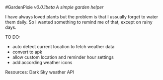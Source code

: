 #GardenPixie
*v0.0.1beta*
*A simple garden helper*

I have always loved plants but the problem is that I ussually forget to water them daily. So I wanted something to remind me of that, except on rainy days.

TO DO:

- auto detect current location to fetch weather data
- convert to apk
- allow custom location and reminder hour settings
- add according weather icons

Resources:
Dark Sky weather API